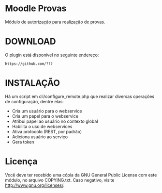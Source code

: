 Moodle Provas
=============

Módulo de autorização para realização de provas.

DOWNLOAD
========

O plugin está disponível no seguinte endereço:

    https://github.com/???


INSTALAÇÃO
==========

Há um script em cli/configure_remote.php que realizar diversas operações de configuração, dentre elas:

* Cria um usuário para o webservice
* Cria um papel para o webservice
* Atribui papel ao usuário no contexto global
* Habilita o uso de webservices
* Ativa protocolo (REST, por padrão)
* Adiciona usuário ao serviço
* Gera token

Licença
=======

Você deve ter recebido uma cópia da GNU General Public License
com este módulo, no arquivo COPYING.txt.
Caso negativo, visite <http://www.gnu.org/licenses/>.
